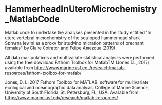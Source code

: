 # HammerheadInUteroMicrochemistry_MatlabCode

Matlab code to undertake the analyses presented in the study entitled
"In utero vertebral microchemistry of the scalloped hammerhead shark Sphyrna lewini 
as a proxy for studying migration patterns of pregnant females" 
by Claire Coiraton and Felipe Amezcua (2019)

All data manipulations and multivariate statistical analyses were performed
using the free download Fathom Toolbox for MatlabTM (Jones DL, 2017) 
available from https://www.marine.usf.edu/research/matlab-resources/fathom-toolbox-for-matlab/

Jones, D. L. 2017 Fathom Toolbox for MATLAB: software for multivariate ecological and 
oceanographic data analysis. College of Marine Science, University of South Florida,
St. Petersburg, FL, USA. Available from: https://www.marine.usf.edu/research/matlab-resources/
